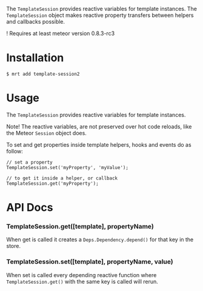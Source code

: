 The `TemplateSession` provides reactive variables for template instances.
The `TemplateSession` object makes reactive property transfers between helpers and callbacks possible.

! Requires at least meteor version 0.8.3-rc3

<!-- Demo: http://templatesession2demo.meteor.com -->

Installation
============

    $ mrt add template-session2

Usage
=====

The `TemplateSession` provides reactive variables for template instances.

Note! The reactive variables, are not preserved over hot code reloads, like the Meteor `Session` object does.


To set and get properties inside template helpers, hooks and events do as follow:

    // set a property
    TemplateSession.set('myProperty', 'myValue');

    // to get it inside a helper, or callback
    TemplateSession.get('myProperty');


API Docs
========

### TemplateSession.get([template], propertyName)

When get is called it creates a `Deps.Dependency.depend()` for that key in the store.


### TemplateSession.set([template], propertyName, value)

When set is called every depending reactive function where `TemplateSession.get()` with the same key is called will rerun.
